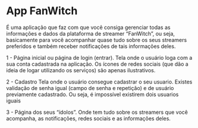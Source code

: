 # App FanWitch #

É uma aplicação que faz com que você consiga gerenciar todas as informações e dados da plataforma de streamer “FanWitch”, ou seja, basicamente para você acompanhar quase tudo sobre os seus streamers preferidos e também receber notificações de tais informações deles.

1 - Página inicial ou página de login (entrar).
Tela onde o usuário loga com a sua conta cadastrada na aplicação. Os ícones de redes sociais (que dão a ideia de logar utilizando os serviços) são apenas ilustrativos.

2 - Cadastro
Tela onde o usuário consegue cadastrar o seu usuario. Existes validação de senha igual (campo de senha e repetição) e de usuário previamente cadastrado. Ou seja, é impossível existirem dois usuarios iguais

3 - Página dos seus “ídolos”.
Onde tem tudo sobre os streamers que você acompanha, as notificações, redes sociais e as informações deles.
